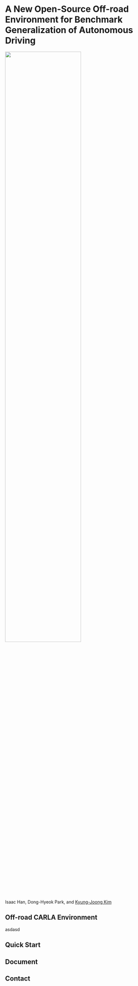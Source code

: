 # A New Open-Source Off-road Environment for Benchmark Generalization of Autonomous Driving

<img src = "https://user-images.githubusercontent.com/31644153/134851472-477c60e0-f1f7-4c16-8faf-efb1197ede1d.png" width="70%" height="70%">

Isaac Han, Dong-Hyeok Park, and [Kyung-Joong Kim](https://cilab.gist.ac.kr/hp/current-member/)

## Off-road CARLA Environment


asdasd

## Quick Start

## Document

## Contact
